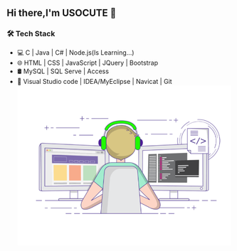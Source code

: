 ## Hi there,I'm USOCUTE 👋

<!--
**Usocute/usocute** is a ✨ _special_ ✨ repository because its `README.md` (this file) appears on your GitHub profile.

Here are some ideas to get you started:

- 🔭 I’m currently working on ...
- 🌱 I’m currently learning ...
- 👯 I’m looking to collaborate on ...
- 🤔 I’m looking for help with ...
- 💬 Ask me about ...
- 📫 How to reach me: ...
- 😄 Pronouns: ...
- ⚡ Fun fact: ...
-->
### 🛠 Tech Stack
- 💻 C | Java | C# | Node.js(Is Learning...)
- 🌐 HTML | CSS | JavaScript | JQuery | Bootstrap                       
- 🛢 MySQL | SQL Serve | Access
- 🔧 Visual Studio code | IDEA/MyEclipse | Navicat | Git 
![](https://raw.githubusercontent.com/devSouvik/devSouvik/master/gif3.gif)
